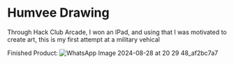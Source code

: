 # Humvee Drawing
Through Hack Club Arcade, I won an IPad, and using that I was motivated to create art, this is my first attempt at a military vehical

Finished Product:
![WhatsApp Image 2024-08-28 at 20 29 48_af2bc7a7](https://github.com/user-attachments/assets/c932d3f2-4ac2-47ea-9c02-22f4db7127fd)

